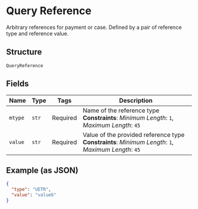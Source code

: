 
# Query Reference

Arbitrary references for payment or case. Defined by a pair of reference type and reference value.

## Structure

`QueryReference`

## Fields

| Name | Type | Tags | Description |
|  --- | --- | --- | --- |
| `mtype` | `str` | Required | Name of the reference type<br>**Constraints**: *Minimum Length*: `1`, *Maximum Length*: `45` |
| `value` | `str` | Required | Value of the provided reference type<br>**Constraints**: *Minimum Length*: `1`, *Maximum Length*: `45` |

## Example (as JSON)

```json
{
  "type": "UETR",
  "value": "value6"
}
```

